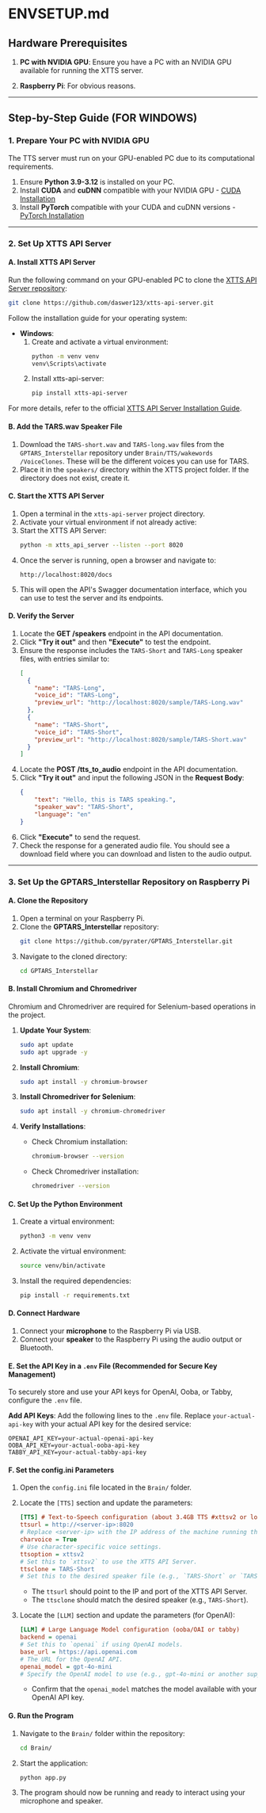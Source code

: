 # ENVSETUP.md

## Hardware Prerequisites

1. **PC with NVIDIA GPU**: Ensure you have a PC with an NVIDIA GPU available for running the XTTS server.

2. **Raspberry Pi**: For obvious reasons.

---

## Step-by-Step Guide (FOR WINDOWS)

### 1. Prepare Your PC with NVIDIA GPU
The TTS server must run on your GPU-enabled PC due to its computational requirements.

1. Ensure **Python 3.9-3.12** is installed on your PC.
2. Install **CUDA** and **cuDNN** compatible with your NVIDIA GPU - [CUDA Installation](https://www.youtube.com/watch?v=krAUwYslS8E)
3. Install **PyTorch** compatible with your CUDA and cuDNN versions - [PyTorch Installation](https://pytorch.org/get-started/locally/)

---

### 2. Set Up XTTS API Server

#### A. Install XTTS API Server
Run the following command on your GPU-enabled PC to clone the [XTTS API Server repository](https://github.com/daswer123/xtts-api-server):

```bash
git clone https://github.com/daswer123/xtts-api-server.git
```

Follow the installation guide for your operating system:
- **Windows**:
  1. Create and activate a virtual environment:
     ```bash
     python -m venv venv
     venv\Scripts\activate
     ```
  2. Install xtts-api-server:
     ```bash
     pip install xtts-api-server
     ```

For more details, refer to the official [XTTS API Server Installation Guide](https://github.com/daswer123/xtts-api-server/tree/main).

#### B. Add the TARS.wav Speaker File
1. Download the `TARS-short.wav` and `TARS-long.wav` files from the `GPTARS_Interstellar` repository under `Brain/TTS/wakewords
/VoiceClones`. These will be the different voices you can use for TARS.
2. Place it in the `speakers/` directory within the XTTS project folder. If the directory does not exist, create it.

#### C. Start the XTTS API Server
1. Open a terminal in the `xtts-api-server` project directory.
2. Activate your virtual environment if not already active:
3. Start the XTTS API Server:
   ```bash
   python -m xtts_api_server --listen --port 8020
   ```
4. Once the server is running, open a browser and navigate to:
   ```
   http://localhost:8020/docs
   ```
5. This will open the API's Swagger documentation interface, which you can use to test the server and its endpoints.

#### D. Verify the Server
1. Locate the **GET /speakers** endpoint in the API documentation.
2. Click **"Try it out"** and then **"Execute"** to test the endpoint.
3. Ensure the response includes the `TARS-Short` and `TARS-Long` speaker files, with entries similar to:
   ```json
   [
     {
       "name": "TARS-Long",
       "voice_id": "TARS-Long",
       "preview_url": "http://localhost:8020/sample/TARS-Long.wav"
     },
     {
       "name": "TARS-Short",
       "voice_id": "TARS-Short",
       "preview_url": "http://localhost:8020/sample/TARS-Short.wav"
     }
   ]
   ```
4. Locate the **POST /tts_to_audio** endpoint in the API documentation.
5. Click **"Try it out"** and input the following JSON in the **Request Body**:
   ```json
   {
       "text": "Hello, this is TARS speaking.",
       "speaker_wav": "TARS-Short",
       "language": "en"
   }
   ```
6. Click **"Execute"** to send the request.
7. Check the response for a generated audio file. You should see a download field where you can download and listen to the audio output.

---

### 3. Set Up the GPTARS_Interstellar Repository on Raspberry Pi

#### A. Clone the Repository
1. Open a terminal on your Raspberry Pi.
2. Clone the **GPTARS_Interstellar** repository:
   ```bash
   git clone https://github.com/pyrater/GPTARS_Interstellar.git
   ```
3. Navigate to the cloned directory:
   ```bash
   cd GPTARS_Interstellar
   ```

#### B. Install Chromium and Chromedriver
Chromium and Chromedriver are required for Selenium-based operations in the project.

1. **Update Your System**:
   ```bash
   sudo apt update
   sudo apt upgrade -y
   ```

2. **Install Chromium**:
   ```bash
   sudo apt install -y chromium-browser
   ```

3. **Install Chromedriver for Selenium**:
   ```bash
   sudo apt install -y chromium-chromedriver
   ```

4. **Verify Installations**:

   - Check Chromium installation:
     ```bash
     chromium-browser --version
     ```
   - Check Chromedriver installation:
     ```bash
     chromedriver --version
     ```

#### C. Set Up the Python Environment

1. Create a virtual environment:
   ```bash
   python3 -m venv venv
   ```
2. Activate the virtual environment:
   ```bash
   source venv/bin/activate
   ```
3. Install the required dependencies:
   ```bash
   pip install -r requirements.txt
   ```

#### D. Connect Hardware

1. Connect your **microphone** to the Raspberry Pi via USB.
2. Connect your **speaker** to the Raspberry Pi using the audio output or Bluetooth.

#### E. Set the API Key in a `.env` File (Recommended for Secure Key Management)

To securely store and use your API keys for OpenAI, Ooba, or Tabby, configure the `.env` file.

**Add API Keys**:
   Add the following lines to the `.env` file. Replace `your-actual-api-key` with your actual API key for the desired service:
   ```env
   OPENAI_API_KEY=your-actual-openai-api-key
   OOBA_API_KEY=your-actual-ooba-api-key
   TABBY_API_KEY=your-actual-tabby-api-key
   ```

#### F. Set the config.ini Parameters 

1. Open the `config.ini` file located in the `Brain/` folder.

2. Locate the `[TTS]` section and update the parameters:
   ```ini
   [TTS] # Text-to-Speech configuration (about 3.4GB TTS #xttsv2 or local or TARS)
   ttsurl = http://<server-ip>:8020
   # Replace <server-ip> with the IP address of the machine running the XTTS API Server (e.g., 192.168.2.20).
   charvoice = True
   # Use character-specific voice settings.
   ttsoption = xttsv2
   # Set this to `xttsv2` to use the XTTS API Server.
   ttsclone = TARS-Short
   # Set this to the desired speaker file (e.g., `TARS-Short` or `TARS-Long`).
   ```
   - The `ttsurl` should point to the IP and port of the XTTS API Server.
   - The `ttsclone` should match the desired speaker (e.g., `TARS-Short`).

3. Locate the `[LLM]` section and update the parameters (for OpenAI):
   ```ini
   [LLM] # Large Language Model configuration (ooba/OAI or tabby)
   backend = openai
   # Set this to `openai` if using OpenAI models.
   base_url = https://api.openai.com
   # The URL for the OpenAI API.
   openai_model = gpt-4o-mini
   # Specify the OpenAI model to use (e.g., gpt-4o-mini or another supported model).
   ```
   - Confirm that the `openai_model` matches the model available with your OpenAI API key.

#### G. Run the Program
1. Navigate to the `Brain/` folder within the repository:
   ```bash
   cd Brain/
   ```
2. Start the application:
   ```bash
   python app.py
   ```
3. The program should now be running and ready to interact using your microphone and speaker.